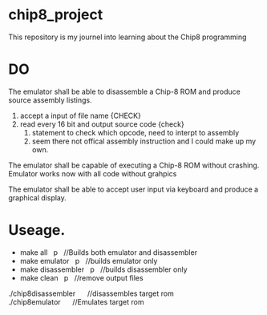 # chip8_project
This repository is my journel into learning about the Chip8 programming 

# DO 
The emulator shall be able to disassemble a Chip-8 ROM and produce source assembly listings.
1. accept a input of file name {CHECK}
2. read every 16 bit and output source code {check}
	1. statement to check which opcode, need to interpt to assembly
	2. seem there not offical assembly instruction and I could make up my own.

The emulator shall be capable of executing a Chip-8 ROM without crashing.
	Emulator works now with all code without grahpics

The emulator shall be able to accept user input via keyboard and produce a graphical display.

# Useage.

* make all &nbsp;&nbsp;p&nbsp;&nbsp; //Builds both emulator and disassembler
* make emulator &nbsp;&nbsp;p&nbsp;&nbsp;  //builds emulator only
* make disassembler &nbsp;&nbsp;p&nbsp;&nbsp;  //builds disassembler only
* make clean &nbsp;&nbsp;p&nbsp;&nbsp;  //remove output files

./chip8disassembler	<rom file> &nbsp;&nbsp;&nbsp;&nbsp;  //disassembles target rom <br>
./chip8emulator		<rom file> &nbsp;&nbsp;&nbsp;&nbsp;  //Emulates target rom
